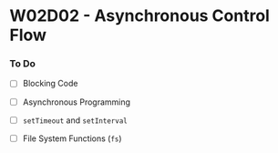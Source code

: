 # W02D02 - Asynchronous Control Flow

### To Do
* [ ] Blocking Code
* [ ] Asynchronous Programming
* [ ] `setTimeout` and `setInterval`
* [ ] File System Functions (`fs`)




















